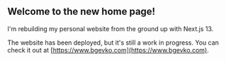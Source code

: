 ## Welcome to the new home page!
I'm rebuilding my personal website from the ground up with Next.js 13.

The website has been deployed, but it's still a work in progress. You can check it out at [https://www.bgevko.com](https://www.bgevko.com).
